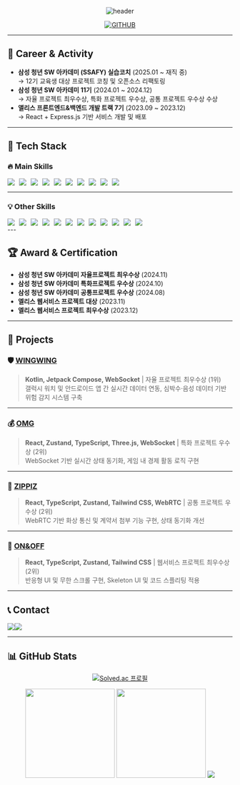 <div align="center">
  
![header](https://capsule-render.vercel.app/api?type=waving&color=timeGradient&text=Welcome%20to%20Hannah's%20GitHub%20👋&animation=twinkling&fontSize=35&fontAlignY=40&fontAlign=50&height=200)
  
[![GITHUB](https://hits.seeyoufarm.com/api/count/incr/badge.svg?url=https%3A%2F%2Fgithub.com%2Fhannabananah&count_bg=%23F29494&title_bg=%232F2E2E&icon=github.svg&icon_color=%23FFFFFF&title=GITHUB&edge_flat=false)](https://github.com/hannabananah)

</div>

---

## 💼 Career & Activity
- **삼성 청년 SW 아카데미 (SSAFY) 실습코치** (2025.01 ~ 재직 중)  
   → 12기 교육생 대상 프로젝트 코칭 및 오픈소스 리팩토링  
- **삼성 청년 SW 아카데미 11기** (2024.01 ~ 2024.12)  
   → 자율 프로젝트 최우수상, 특화 프로젝트 우수상, 공통 프로젝트 우수상 수상  
- **앨리스 프론트엔드&백엔드 개발 트랙 7기** (2023.09 ~ 2023.12)  
   → React + Express.js 기반 서비스 개발 및 배포  

---

## 🚀 Tech Stack
### 🔥 **Main Skills**  
<div style="display: flex; flex-wrap: wrap; gap: 10px;">
  <img src="https://img.shields.io/badge/React-61DAFB?style=for-the-badge&logo=React&logoColor=white">
  <img src="https://img.shields.io/badge/JavaScript-F7DF1E?style=for-the-badge&logo=javascript&logoColor=black">
  <img src="https://img.shields.io/badge/TypeScript-3178C6?style=for-the-badge&logo=typescript&logoColor=white">
  <img src="https://img.shields.io/badge/Zustand-FFB400?style=for-the-badge&logoColor=white">
  <img src="https://img.shields.io/badge/WebSocket-000000?style=for-the-badge&logo=websocket&logoColor=white">
  <img src="https://img.shields.io/badge/Tailwind CSS-06B6D4?style=for-the-badge&logo=tailwindcss&logoColor=white">
  <img src="https://img.shields.io/badge/Git-F05032?style=for-the-badge&logo=git&logoColor=white">
  <img src="https://img.shields.io/badge/Jira-0052CC?style=for-the-badge&logo=jira&logoColor=white">
  <img src="https://img.shields.io/badge/Figma-F24E1E?style=for-the-badge&logo=figma&logoColor=white">
  <img src="https://img.shields.io/badge/Vite-646CFF?style=for-the-badge&logo=vite&logoColor=white">
</div>

---

### 💡 **Other Skills**  
<div style="display: flex; flex-wrap: wrap; gap: 10px;">
  <img src="https://img.shields.io/badge/Next.js-000000?style=for-the-badge&logo=next.js&logoColor=white">
  <img src="https://img.shields.io/badge/Kotlin-0095D5?style=for-the-badge&logo=kotlin&logoColor=white">
  <img src="https://img.shields.io/badge/Jetpack Compose-4285F4?style=for-the-badge&logo=android&logoColor=white">
  <img src="https://img.shields.io/badge/WebRTC-008000?style=for-the-badge&logo=webrtc&logoColor=white">
  <img src="https://img.shields.io/badge/Three.js-000000?style=for-the-badge&logo=three.js&logoColor=white">
  <img src="https://img.shields.io/badge/React Three Fiber-000000?style=for-the-badge&logo=three.js&logoColor=white">
  <img src="https://img.shields.io/badge/MongoDB-47A248?style=for-the-badge&logo=mongodb&logoColor=white">
  <img src="https://img.shields.io/badge/Mongoose-F04D35?style=for-the-badge&logo=mongodb&logoColor=black">
  <img src="https://img.shields.io/badge/Django-092E20?style=for-the-badge&logo=django&logoColor=white">
  <img src="https://img.shields.io/badge/MySQL-4479A1?style=for-the-badge&logo=mysql&logoColor=white">
  <img src="https://img.shields.io/badge/npm-CB3837?style=for-the-badge&logo=npm&logoColor=white">
  <img src="https://img.shields.io/badge/Yarn-2C8EBB?style=for-the-badge&logo=yarn&logoColor=white">
</div>
---

## 🏆 Award & Certification
- **삼성 청년 SW 아카데미 자율프로젝트 최우수상** (2024.11)  
- **삼성 청년 SW 아카데미 특화프로젝트 우수상** (2024.10)  
- **삼성 청년 SW 아카데미 공통프로젝트 우수상** (2024.08)  
- **엘리스 웹서비스 프로젝트 대상** (2023.11)  
- **엘리스 웹서비스 프로젝트 최우수상** (2023.12)  

---

## 📝 Projects
### 🛡️ [WINGWING](https://github.com/hannabananah/WINGWING)  
> **Kotlin, Jetpack Compose, WebSocket** | 자율 프로젝트 최우수상 (1위)  
> 갤럭시 워치 및 안드로이드 앱 간 실시간 데이터 연동, 심박수·음성 데이터 기반 위험 감지 시스템 구축  

---

### 💰 [OMG](https://github.com/hannabananah/OMG)  
> **React, Zustand, TypeScript, Three.js, WebSocket** | 특화 프로젝트 우수상 (2위)  
> WebSocket 기반 실시간 상태 동기화, 게임 내 경제 활동 로직 구현  

---

### 🛒 [ZIPPlZ](https://github.com/hannabananah/ZIPPlZ)  
> **React, TypeScript, Zustand, Tailwind CSS, WebRTC** | 공통 프로젝트 우수상 (2위)  
> WebRTC 기반 화상 통신 및 계약서 첨부 기능 구현, 상태 동기화 개선  

---

### 🌟 [ON&OFF](https://github.com/hannabananah/OnAndOff-FE)  
> **React, TypeScript, Zustand, Tailwind CSS** | 웹서비스 프로젝트 최우수상 (2위)  
> 반응형 UI 및 무한 스크롤 구현, Skeleton UI 및 코드 스플리팅 적용  

---

## 📞 Contact
<div style="display:flex; flex-direction:row;">
    <a href="mailto:hanna0175@gmail.com">
        <img src="https://img.shields.io/badge/Gmail-EA4335?style=for-the-badge&logo=Gmail&logoColor=white"> 
    </a>
    <a href="https://velog.io/@hannabananah/posts">
        <img src="https://img.shields.io/badge/Velog-20C997?style=for-the-badge&logo=velog&logoColor=white">
    </a>
</div>

---

## 📊 GitHub Stats

<div align="center">
  
[![Solved.ac 프로필](http://mazassumnida.wtf/api/v2/generate_badge?boj=ssenna3)](https://solved.ac/ssenna3)

</div>


<div align="center">
    <img src="https://github-readme-stats.vercel.app/api?username=hannabananah&show_icons=true&theme=tokyonight&hide_border=true" height="200" />
    <img src="https://github-readme-stats.vercel.app/api/top-langs/?username=hannabananah&theme=tokyonight&hide_border=true" height="200" />
    <img src="https://github-readme-activity-graph.vercel.app/graph?username=hannabananah&theme=react-dark" />
</div>
